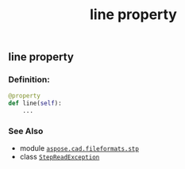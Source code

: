 ﻿---
title: line property
second_title: Aspose.CAD for Python via .NET API References
description: 
type: docs
weight: 40
url: /aspose.cad.fileformats.stp/stepreadexception/line/
is_root: false
---

## line property

### Definition:
```python
@property
def line(self):
    ...
```

### See Also
* module [`aspose.cad.fileformats.stp`](../../)
* class [`StepReadException`](/cad/python-net/aspose.cad.fileformats.stp/stepreadexception)
